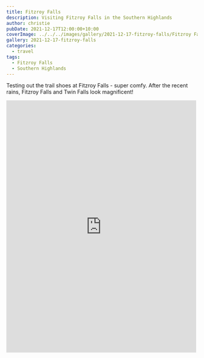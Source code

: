 ```yaml
---
title: Fitzroy Falls
description: Visiting Fitzroy Falls in the Southern Highlands
author: christie
pubDate: 2021-12-17T12:00:00+10:00
coverImage: ../../../images/gallery/2021-12-17-fitzroy-falls/Fitzroy Falls (8).jpeg
gallery: 2021-12-17-fitzroy-falls
categories:
  - travel
tags:
  - Fitzroy Falls
  - Southern Highlands
---
```


Testing out the trail shoes at Fitzroy Falls - super comfy. After the recent rains, Fitzroy Falls and Twin Falls look magnificent!

<iframe src="https://www.facebook.com/plugins/post.php?href=https%3A%2F%2Fwww.facebook.com%2Fchris1.tham%2Fposts%2Fpfbid02fbxFpeSjKuuv1xb1asQPbwwGbjvWR5QzSbqXU6WeE5rvi7LR6L3qLJ2wKzLB2Tzjl&show_text=true&width=500" width="500" height="665" style="border:none;overflow:hidden" scrolling="no" frameborder="0" allowfullscreen="true" allow="autoplay; clipboard-write; encrypted-media; picture-in-picture; web-share"></iframe>
